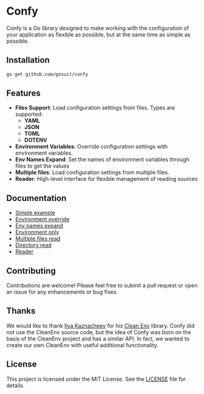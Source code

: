 # Confy

Confy is a Go library designed to make working with the configuration of your application as flexible as possible, but at the same time as simple as possible.

## Installation

```zsh
go get github.com/gosuit/confy
```

## Features
 
- **Files Support**: Load configuration settings from files. Types are supported: 
  - **YAML**
  - **JSON**
  - **TOML**
  - **DOTENV**
- **Environment Variables**: Override configuration settings with environment variables.
- **Env Names Expand**: Set the names of environment variables through files to get the values
- **Multiple files**: Load configuration settings from multiple files.
- **Reader**: High-level interface for flexible management of reading sources

## Documentation

- [Simple example](docs/simple)
- [Environment override](docs/env-override)
- [Env names expand](docs/env-names-expand)
- [Environment only](docs/env-only)
- [Multiple files read](docs/multiple-files)
- [Directory read](docs/directory)
- [Reader](docs/reader)

## Contributing

Contributions are welcome! Please feel free to submit a pull request or open an issue for any enhancements or bug fixes.

## Thanks

We would like to thank [Ilya Kaznacheev](https://github.com/ilyakaznacheev) for his [Clean Env](https://github.com/ilyakaznacheev/cleanenv) library. Confy did not use the CleanEnv source code, but the idea of Confy was born on the basis of the CleanEnv project and has a similar API. In fact, we wanted to create our own CleanEnv with useful additional functionality.

## License

This project is licensed under the MIT License. See the [LICENSE](LICENSE) file for details.
